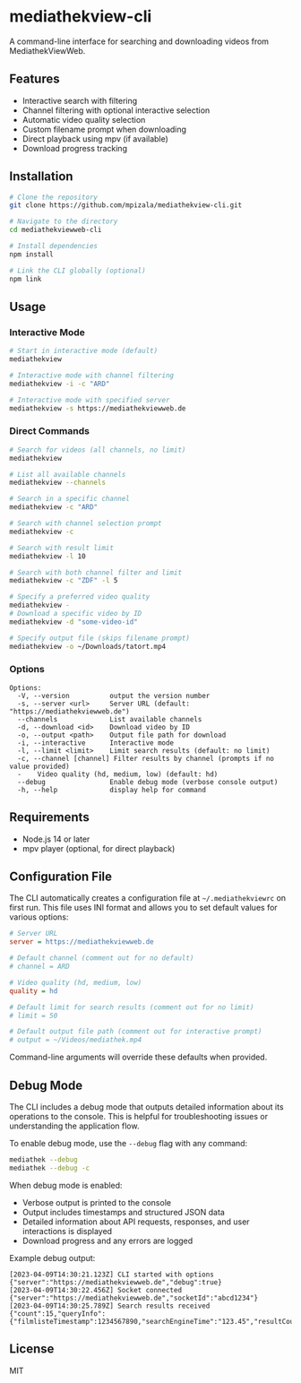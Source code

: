 # mediathekview-cli

A command-line interface for searching and downloading videos from MediathekViewWeb.

## Features

- Interactive search with filtering
- Channel filtering with optional interactive selection
- Automatic video quality selection
- Custom filename prompt when downloading
- Direct playback using mpv (if available)
- Download progress tracking

## Installation

```bash
# Clone the repository
git clone https://github.com/mpizala/mediathekview-cli.git

# Navigate to the directory
cd mediathekviewweb-cli

# Install dependencies
npm install

# Link the CLI globally (optional)
npm link
```

## Usage

### Interactive Mode

```bash
# Start in interactive mode (default)
mediathekview

# Interactive mode with channel filtering
mediathekview -i -c "ARD"

# Interactive mode with specified server
mediathekview -s https://mediathekviewweb.de
```

### Direct Commands

```bash
# Search for videos (all channels, no limit)
mediathekview 

# List all available channels
mediathekview --channels

# Search in a specific channel
mediathekview -c "ARD"

# Search with channel selection prompt
mediathekview -c

# Search with result limit
mediathekview -l 10

# Search with both channel filter and limit
mediathekview -c "ZDF" -l 5

# Specify a preferred video quality
mediathekview -
# Download a specific video by ID
mediathekview -d "some-video-id"

# Specify output file (skips filename prompt)
mediathekview -o ~/Downloads/tatort.mp4
```

### Options

```
Options:
  -V, --version          output the version number
  -s, --server <url>     Server URL (default: "https://mediathekviewweb.de")
  --channels             List available channels
  -d, --download <id>    Download video by ID
  -o, --output <path>    Output file path for download
  -i, --interactive      Interactive mode
  -l, --limit <limit>    Limit search results (default: no limit)
  -c, --channel [channel] Filter results by channel (prompts if no value provided)
  -    Video quality (hd, medium, low) (default: hd)
  --debug                Enable debug mode (verbose console output)
  -h, --help             display help for command
```

## Requirements

- Node.js 14 or later
- mpv player (optional, for direct playback)

## Configuration File

The CLI automatically creates a configuration file at `~/.mediathekviewrc` on first run. This file uses INI format and allows you to set default values for various options:

```ini
# Server URL
server = https://mediathekviewweb.de

# Default channel (comment out for no default)
# channel = ARD

# Video quality (hd, medium, low)
quality = hd

# Default limit for search results (comment out for no limit)
# limit = 50

# Default output file path (comment out for interactive prompt)
# output = ~/Videos/mediathek.mp4
```

Command-line arguments will override these defaults when provided.

## Debug Mode

The CLI includes a debug mode that outputs detailed information about its operations to the console. This is helpful for troubleshooting issues or understanding the application flow.

To enable debug mode, use the `--debug` flag with any command:

```bash
mediathek --debug
mediathek --debug -c
```

When debug mode is enabled:
- Verbose output is printed to the console
- Output includes timestamps and structured JSON data
- Detailed information about API requests, responses, and user interactions is displayed
- Download progress and any errors are logged

Example debug output:
```
[2023-04-09T14:30:21.123Z] CLI started with options {"server":"https://mediathekviewweb.de","debug":true}
[2023-04-09T14:30:22.456Z] Socket connected {"server":"https://mediathekviewweb.de","socketId":"abcd1234"}
[2023-04-09T14:30:25.789Z] Search results received {"count":15,"queryInfo":{"filmlisteTimestamp":1234567890,"searchEngineTime":"123.45","resultCount":15,"totalResults":256}}
```

## License

MIT